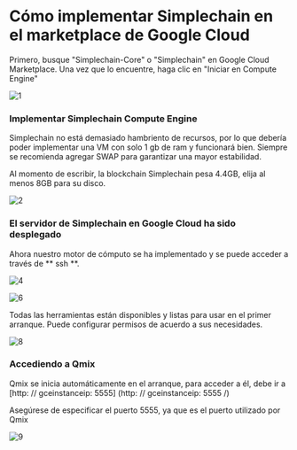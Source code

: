 # Cómo implementar Simplechain en el marketplace de Google Cloud

Primero, busque "Simplechain-Core" o "Simplechain" en Google Cloud Marketplace. Una vez que lo encuentre, haga clic en "Iniciar en Compute Engine"

![1](https://docs.Simplechain.site/en/gcpgettingstarted/1.png)

### Implementar Simplechain Compute Engine

Simplechain no está demasiado hambriento de recursos, por lo que debería poder implementar una VM con solo 1 gb de ram y funcionará bien. Siempre se recomienda agregar SWAP para garantizar una mayor estabilidad.

Al momento de escribir, la blockchain Simplechain pesa 4.4GB, elija al menos 8GB para su disco.

![2](https://docs.Simplechain.site/en/gcpgettingstarted/2.png)

### El servidor de Simplechain en Google Cloud ha sido desplegado

Ahora nuestro motor de cómputo se ha implementado y se puede acceder a través de ** ssh **.

![4](https://docs.Simplechain.site/en/gcpgettingstarted/4.png)

![6](https://docs.Simplechain.site/en/gcpgettingstarted/6.png)

Todas las herramientas están disponibles y listas para usar en el primer arranque. Puede configurar permisos de acuerdo a sus necesidades.

![8](https://docs.Simplechain.site/en/gcpgettingstarted/8.png)

### Accediendo a Qmix

Qmix se inicia automáticamente en el arranque, para acceder a él, debe ir a [http: // gceinstanceip: 5555] (http: // gceinstanceip: 5555 /)

Asegúrese de especificar el puerto 5555, ya que es el puerto utilizado por Qmix

![9](https://docs.Simplechain.site/en/gcpgettingstarted/9.png)

[
](https://docs.Simplechain.site/en/Simplechain-AWS/)